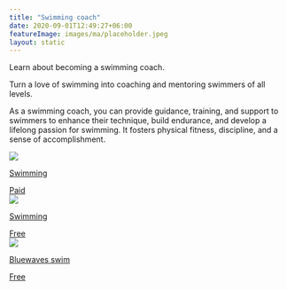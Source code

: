 ```yaml
---
title: "Swimming coach"
date: 2020-09-01T12:49:27+06:00
featureImage: images/ma/placeholder.jpeg
layout: static
---
```


Learn about becoming a swimming coach.

Turn a love of swimming into coaching and mentoring swimmers of all levels.

As a swimming coach, you can provide guidance, training, and support to swimmers to enhance their technique, build endurance, and develop a lifelong passion for swimming. It fosters physical fitness, discipline, and a sense of accomplishment.

<a class="ma-link" href="https://www.swimming.org/ios/swimming-teacher-training/"><div class="ma-card"><div class="ma-icon"><img src ="/images/icon-pound.png"/></div><div class="ma-name"><p>Swimming</p></div><div class="ma-paid-text"><span>Paid</span></div></div></a><a class="ma-link" href="https://www.swimming.org/ios/2022/03/09/top-10-reasons-become-swimming-teacher/"><div class="ma-card"><div class="ma-icon"><img src ="/images/icon-check.png"/></div><div class="ma-name"><p>Swimming</p></div><div class="ma-paid-text"><span>Free </span></div></div></a><a class="ma-link" href="https://www.bluewaveswim.co.uk/blog/develop-your-career-as-a-swimming-teacher/"><div class="ma-card"><div class="ma-icon"><img src ="/images/icon-check.png"/></div><div class="ma-name"><p>Bluewaves swim</p></div><div class="ma-paid-text"><span>Free</span></div></div></a>  

<br/><br/>






